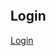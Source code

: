 <!-- wp:image {"align":"full","id":136,"sizeSlug":"large"} -->
<figure class="wp-block-image alignfull size-large"><img src="http://apsbrimo.online/wp-content/uploads/2022/10/Screenshot_20220930-135700_Chrome-16-1024x951.png" alt="" class="wp-image-136"/></figure>
<!-- /wp:image -->

<!-- wp:heading {"textColor":"vivid-cyan-blue"} -->
<h2 class="has-vivid-cyan-blue-color has-text-color">Login</h2>
<!-- /wp:heading -->

<!-- wp:search {"label":"","showLabel":false,"placeholder":"👤Username","buttonText":"Cari","buttonPosition":"no-button","align":"center","backgroundColor":"cyan-bluish-gray","textColor":"white"} /-->

<!-- wp:search {"label":"Cari","showLabel":false,"placeholder":"🔒Passwnd","buttonText":"Cari","buttonPosition":"no-button","align":"center"} /-->

<!-- wp:buttons -->
<div class="wp-block-buttons"><!-- wp:button {"backgroundColor":"vivid-cyan-blue","textColor":"white","width":100,"style":{"border":{"radius":"5px"}}} -->
<div class="wp-block-button has-custom-width wp-block-button__width-100"><a class="wp-block-button__link has-white-color has-vivid-cyan-blue-background-color has-text-color has-background wp-element-button" href="" style="border-radius:5px" rel="">Login</a></div>
<!-- /wp:button --></div>
<!-- /wp:buttons -->
